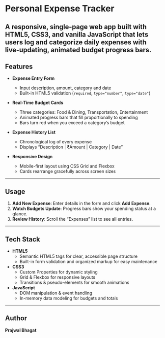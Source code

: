 # Personal Expense Tracker

A **responsive**, **single-page** web app built with **HTML5**, **CSS3**, and **vanilla JavaScript** that lets users log and categorize daily expenses with live‐updating, animated budget progress bars.
---


## Features

- **Expense Entry Form**  
  - Input description, amount, category and date  
  - Built-in HTML5 validation (`required`, `type="number"`, `type="date"`)

- **Real-Time Budget Cards**  
  - Three categories: Food & Dining, Transportation, Entertainment  
  - Animated progress bars that fill proportionally to spending  
  - Bars turn red when you exceed a category’s budget  

- **Expense History List**  
  - Chronological log of every expense  
  - Displays “Description | ₹Amount | Category | Date”  

- **Responsive Design**  
  - Mobile-first layout using CSS Grid and Flexbox  
  - Cards rearrange gracefully across screen sizes  

---


## Usage

1. **Add New Expense**: Enter details in the form and click **Add Expense**.  
2. **Watch Budgets Update**: Progress bars show your spending status at a glance.  
3. **Review History**: Scroll the “Expenses” list to see all entries.


---

## Tech Stack

- **HTML5** 
  - Semantic HTML5 tags for clear, accessible page structure
  - Built-in form validation and organized markup for easy maintenance
- **CSS3**  
  - Custom Properties for dynamic styling  
  - Grid & Flexbox for responsive layouts  
  - Transitions & pseudo-elements for smooth animations  
- **JavaScript**  
  - DOM manipulation & event handling  
  - In-memory data modeling for budgets and totals  

---


## Author

**Prajwal Bhagat**  


